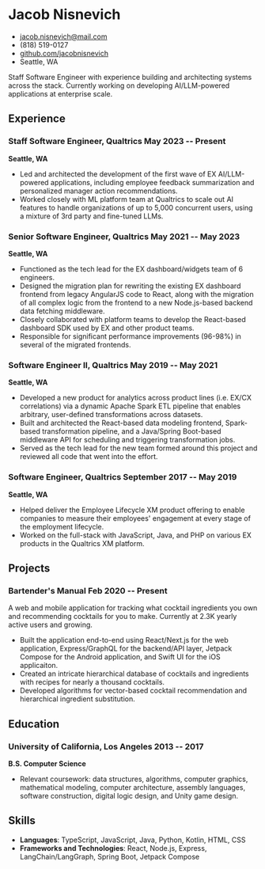 <!-- The (first) h1 will be used as the <title> of the HTML page -->
# Jacob Nisnevich

<!-- The unordered list immediately after the h1 will be formatted on a single
line. It is intended to be used for contact details -->
- <jacob.nisnevich@mail.com>
- (818) 519-0127
- [github.com/jacobnisnevich](https://github.com/jacobnisnevich/)
- Seattle, WA

<!-- The paragraph after the h1 and ul and before the first h2 is optional. It
is intended to be used for a short summary. -->
Staff Software Engineer with experience building and architecting systems across the stack. Currently working on developing AI/LLM-powered applications at enterprise scale.

## Experience

<!-- You have to wrap the "left" and "right" half of these headings in spans by
hand -->
### <span>Staff Software Engineer,  Qualtrics</span> <span>May 2023 -- Present</span>
**Seattle, WA**

 - Led and architected the development of the first wave of EX AI/LLM-powered applications, including employee feedback summarization and personalized manager action recommendations.
 - Worked closely with ML platform team at Qualtrics to scale out AI features to handle organizations of up to 5,000 concurrent users, using a mixture of 3rd party and fine-tuned LLMs.

### <span>Senior Software Engineer,  Qualtrics</span> <span>May 2021 -- May 2023</span>
**Seattle, WA**

 - Functioned as the tech lead for the EX dashboard/widgets team of 6 engineers. 
 - Designed the migration plan for rewriting the existing EX dashboard frontend from legacy AngularJS code to React, along with the migration of all complex logic from the frontend to a new Node.js-based backend data fetching middleware.
 - Closely collaborated with platform teams to develop the React-based dashboard SDK used by EX and other product teams. 
 - Responsible for significant performance improvements (96-98%) in several of the migrated frontends. 

### <span>Software Engineer II,  Qualtrics</span> <span>May 2019 -- May 2021</span>
**Seattle, WA**

 - Developed a new product for analytics across product lines (i.e. EX/CX correlations) via a dynamic Apache Spark ETL pipeline that enables arbitrary, user-defined transformations across datasets.
 - Built and architected the React-based data modeling frontend, Spark-based transformation pipeline, and a Java/Spring Boot-based middleware API for scheduling and triggering transformation jobs.
 - Served as the tech lead for the new team formed around this project and reviewed all code that went into the effort.

### <span>Software Engineer,  Qualtrics</span> <span>September 2017 -- May 2019</span>
**Seattle, WA**

 - Helped deliver the Employee Lifecycle XM product offering to enable companies to measure their employees' engagement at every stage of the employment lifecycle.
 - Worked on the full-stack with JavaScript, Java, and PHP on various EX products in the Qualtrics XM platform.

## Projects

### <span>Bartender's Manual</span> <span>Feb 2020 -- Present</span>

A web and mobile application for tracking what cocktail ingredients you own and recommending cocktails for you to make. Currently at 2.3K yearly active users and growing.

   - Built the application end-to-end using React/Next.js for the web application, Express/GraphQL for the backend/API layer, Jetpack Compose for the Android application, and Swift UI for the iOS applicaiton.    
   - Created an intricate hierarchical database of cocktails and ingredients with recipes for nearly a thousand cocktails.
   - Developed algorithms for vector-based cocktail recommendation and hierarchical ingredient substitution.

## Education

### <span>University of California, Los Angeles</span> <span>2013 -- 2017</span>
**B.S. Computer Science**

  - Relevant coursework: data structures, algorithms, computer
graphics, mathematical modeling, computer architecture, assembly languages, software construction, digital logic design, and Unity game design.

## Skills

 - **Languages**: TypeScript, JavaScript, Java, Python, Kotlin, HTML, CSS
 - **Frameworks and Technologies**: React, Node.js, Express, LangChain/LangGraph, Spring Boot, Jetpack Compose 

